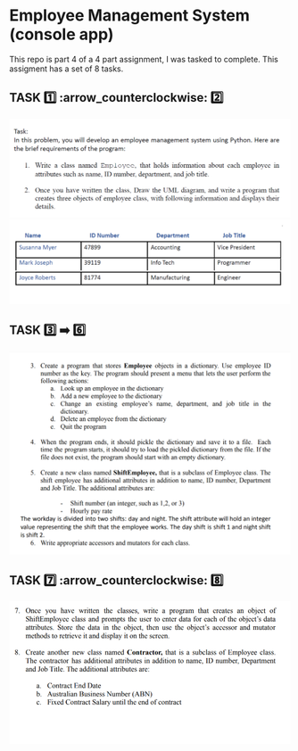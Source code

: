 # Employee Management System (console app)

This repo is part 4 of a 4 part assignment, I was tasked to complete. This assigment has a set of 8 tasks.

## TASK :one: :arrow_counterclockwise: :two: 

![task 1 and 2 (instructions)](/screenshots/ems-assignment-task1and2-instructions.png)
![task 1 and 2 (sample employee objects)](/screenshots/ems-assignment-task1and2-sample-employees.png)

## TASK :three: :arrow_right: :six: 

![task 3 and 6](/screenshots/ems-assignment-task3to6.png)

## TASK :seven: :arrow_counterclockwise: :eight: 

![task 7 and 8](/screenshots/ems-assignment-task7to8.png)
